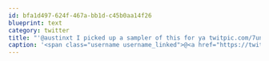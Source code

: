 ```yaml
---
id: bfa1d497-624f-467a-bb1d-c45b0aa14f26
blueprint: text
category: twitter
title: "'@austinxt I picked up a sampler of this for ya twitpic.com/7untek"
caption: '<span class="username username_linked">@<a href="https://twitter.com/austinxt" title="Zenia Austin">austinxt</a></span> I picked up a sampler of this for ya <a href="http://twitpic.com/7untek" title="http://twitpic.com/7untek" class="link link_untco">twitpic.com/7untek</a>'
---
```

